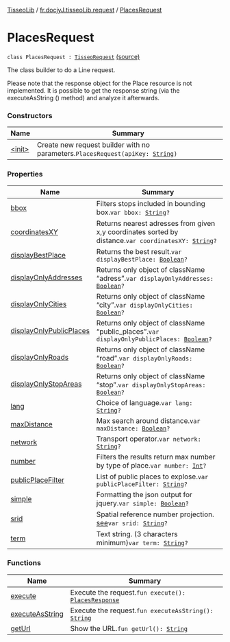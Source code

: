 [TisseoLib](../../index.md) / [fr.docjyJ.tisseoLib.request](../index.md) / [PlacesRequest](./index.md)

# PlacesRequest

`class PlacesRequest : `[`TisseoRequest`](../-tisseo-request/index.md) [(source)](https://github.com/docjyJ/TisseoLib/tree/master/src/main/kotlin/fr/docjyJ/tisseoLib/request/PlacesRequest.kt#L34)

The class builder to do a Line request.

Please note that the response object for the Place resource is not implemented.
It is possible to get the response string (via the executeAsString () method) and analyze it afterwards.

### Constructors

| Name | Summary |
|---|---|
| [&lt;init&gt;](-init-.md) | Create new request builder with no parameters.`PlacesRequest(apiKey: `[`String`](https://kotlinlang.org/api/latest/jvm/stdlib/kotlin/-string/index.html)`)` |

### Properties

| Name | Summary |
|---|---|
| [bbox](bbox.md) | Filters stops included in bounding box.`var bbox: `[`String`](https://kotlinlang.org/api/latest/jvm/stdlib/kotlin/-string/index.html)`?` |
| [coordinatesXY](coordinates-x-y.md) | Returns nearest adresses from given x,y coordinates sorted by distance.`var coordinatesXY: `[`String`](https://kotlinlang.org/api/latest/jvm/stdlib/kotlin/-string/index.html)`?` |
| [displayBestPlace](display-best-place.md) | Returns the best result.`var displayBestPlace: `[`Boolean`](https://kotlinlang.org/api/latest/jvm/stdlib/kotlin/-boolean/index.html)`?` |
| [displayOnlyAddresses](display-only-addresses.md) | Returns only object of className “adress”.`var displayOnlyAddresses: `[`Boolean`](https://kotlinlang.org/api/latest/jvm/stdlib/kotlin/-boolean/index.html)`?` |
| [displayOnlyCities](display-only-cities.md) | Returns only object of className “city”.`var displayOnlyCities: `[`Boolean`](https://kotlinlang.org/api/latest/jvm/stdlib/kotlin/-boolean/index.html)`?` |
| [displayOnlyPublicPlaces](display-only-public-places.md) | Returns only object of className “public_places”.`var displayOnlyPublicPlaces: `[`Boolean`](https://kotlinlang.org/api/latest/jvm/stdlib/kotlin/-boolean/index.html)`?` |
| [displayOnlyRoads](display-only-roads.md) | Returns only object of className “road”.`var displayOnlyRoads: `[`Boolean`](https://kotlinlang.org/api/latest/jvm/stdlib/kotlin/-boolean/index.html)`?` |
| [displayOnlyStopAreas](display-only-stop-areas.md) | Returns only object of className “stop”.`var displayOnlyStopAreas: `[`Boolean`](https://kotlinlang.org/api/latest/jvm/stdlib/kotlin/-boolean/index.html)`?` |
| [lang](lang.md) | Choice of language.`var lang: `[`String`](https://kotlinlang.org/api/latest/jvm/stdlib/kotlin/-string/index.html)`?` |
| [maxDistance](max-distance.md) | Max search around distance.`var maxDistance: `[`Boolean`](https://kotlinlang.org/api/latest/jvm/stdlib/kotlin/-boolean/index.html)`?` |
| [network](network.md) | Transport operator.`var network: `[`String`](https://kotlinlang.org/api/latest/jvm/stdlib/kotlin/-string/index.html)`?` |
| [number](number.md) | Filters the results return max number by type of place.`var number: `[`Int`](https://kotlinlang.org/api/latest/jvm/stdlib/kotlin/-int/index.html)`?` |
| [publicPlaceFilter](public-place-filter.md) | List of public places to explose.`var publicPlaceFilter: `[`String`](https://kotlinlang.org/api/latest/jvm/stdlib/kotlin/-string/index.html)`?` |
| [simple](simple.md) | Formatting the json output for jquery.`var simple: `[`Boolean`](https://kotlinlang.org/api/latest/jvm/stdlib/kotlin/-boolean/index.html)`?` |
| [srid](srid.md) | Spatial reference number projection. [see](https://en.wikipedia.org/wiki/SRID)`var srid: `[`String`](https://kotlinlang.org/api/latest/jvm/stdlib/kotlin/-string/index.html)`?` |
| [term](term.md) | Text string. (3 characters minimum)`var term: `[`String`](https://kotlinlang.org/api/latest/jvm/stdlib/kotlin/-string/index.html)`?` |

### Functions

| Name | Summary |
|---|---|
| [execute](execute.md) | Execute the request.`fun execute(): `[`PlacesResponse`](../../fr.docjy-j.tisseo-lib.response/-places-response/index.md) |
| [executeAsString](execute-as-string.md) | Execute the request.`fun executeAsString(): `[`String`](https://kotlinlang.org/api/latest/jvm/stdlib/kotlin/-string/index.html) |
| [getUrl](get-url.md) | Show the URL.`fun getUrl(): `[`String`](https://kotlinlang.org/api/latest/jvm/stdlib/kotlin/-string/index.html) |
